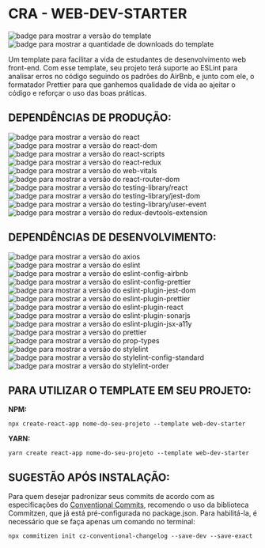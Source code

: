 # CRA - WEB-DEV-STARTER

<div>
  <img src="https://img.shields.io/github/package-json/v/ottomicheletti/cra-template-web-dev-starter?color=green&label=VERS%C3%83O&style=for-the-badge" alt="badge para mostrar a versão do template">
  <img src="https://img.shields.io/npm/dt/cra-template-web-dev-starter?label=DOWNLOADS&style=for-the-badge" alt="badge para mostrar a quantidade de downloads do template">
</div>

Um template para facilitar a vida de estudantes de desenvolvimento web front-end. Com esse template, seu projeto terá suporte ao ESLint para analisar erros no código seguindo os padrões do AirBnb, e junto com ele, o formatador Prettier para que ganhemos qualidade de vida ao ajeitar o código e reforçar o uso das boas práticas.

## DEPENDÊNCIAS DE PRODUÇÃO:
<div>
    <img src="https://img.shields.io/npm/dependency-version/cra-template-web-dev-starter/react?color=%2361DAFB&logo=react&style=for-the-badge" alt="badge para mostrar a versão do react" />
    <img src="https://img.shields.io/npm/dependency-version/cra-template-web-dev-starter/react-dom?color=%2361DAFB&logo=react&style=for-the-badge" alt="badge para mostrar a versão do react-dom" />
    <img src="https://img.shields.io/npm/dependency-version/cra-template-web-dev-starter/react-scripts?color=%2361DAFB&logo=react&style=for-the-badge" alt="badge para mostrar a versão do react-scripts" />
    <img src="https://img.shields.io/npm/dependency-version/cra-template-web-dev-starter/react-redux?color=%2361DAFB&logo=react&label=react-redux&style=for-the-badge" alt="badge para mostrar a versão do react-redux" />
    <img src="https://img.shields.io/npm/dependency-version/cra-template-web-dev-starter/web-vitals?color=%23F1A600&logo=google-analytics&logoColor=%23F1A600&style=for-the-badge" alt="badge para mostrar a versão do web-vitals" />
    <img src="https://img.shields.io/npm/dependency-version/cra-template-web-dev-starter/react-router-dom?color=%23C9021A&logo=react-router&logoColor=white&style=for-the-badge" alt="badge para mostrar a versão do react-router-dom" />
    <img src="https://img.shields.io/npm/dependency-version/cra-template-web-dev-starter/@testing-library/react?color=%23FC4544&label=TESTING-LIBRARY%2FREACT&logo=testing-library&logoColor=%23FC4544&style=for-the-badge" alt="badge para mostrar a versão do testing-library/react" />
    <img src="https://img.shields.io/npm/dependency-version/cra-template-web-dev-starter/@testing-library/jest-dom?color=%23FC4544&label=TESTING-LIBRARY%2FJEST-DOM&logo=testing-library&logoColor=%23FC4544&style=for-the-badge" alt="badge para mostrar a versão do testing-library/jest-dom" />
    <img src="https://img.shields.io/npm/dependency-version/cra-template-web-dev-starter/@testing-library/user-event?color=%23FC4544&label=TESTING-LIBRARY%2FUSER-EVENT&logo=testing-library&logoColor=%23FC4544&style=for-the-badge" alt="badge para mostrar a versão do testing-library/user-event" />
    <img src="https://img.shields.io/npm/dependency-version/cra-template-web-dev-starter/@redux-devtools/extension?color=%237248B6&label=redux-devtools/extension&logo=redux&logoColor=%237248B6&style=for-the-badge" alt="badge para mostrar a versão do redux-devtools-extension" />
</div>

## DEPENDÊNCIAS DE DESENVOLVIMENTO:
<div>
  <img src="https://img.shields.io/npm/dependency-version/cra-template-web-dev-starter/dev/axios?color=%235A29E4&logo=data%3Aimage%2Fsvg%2Bxml%3Bbase64%2CPD94bWwgdmVyc2lvbj0iMS4wIiBlbmNvZGluZz0idXRmLTgiPz4KPHN2ZyB2aWV3Qm94PSIwIDAgMTQgMTQiIGZpbGw9Im5vbmUiIHhtbG5zPSJodHRwOi8vd3d3LnczLm9yZy8yMDAwL3N2ZyI%2BCiAgPHBhdGggZD0iTSA2LjEyOCAxLjk2NSBMIDIuNzM1IDQuNzMgTCA0Ljk1MSA0LjczIEwgNC45NTEgMTMuNzE2IEwgNi4xMjggMTIuNzY3IEwgNi4xMjggMS45NjUgWiIgZmlsbD0iIzVBMjlFNCIgc3R5bGU9IiIvPgogIDxwYXRoIGQ9Ik0gNy4xMDcgMTEuOTY1IEwgMTAuNTYgOS4xMzIgTCA4LjI4MiA5LjEzMiBMIDguMjgyIDAuMzUgTCA3LjEwNyAxLjE2OSBMIDcuMTA3IDExLjk2NSBaIiBmaWxsPSIjNUEyOUU0IiBzdHlsZT0iIi8%2BCjwvc3ZnPg%3D%3D&style=for-the-badge" alt="badge para mostrar a versão do axios" />
  <img src="https://img.shields.io/npm/dependency-version/cra-template-web-dev-starter/dev/eslint?color=%237C7CE9&logo=eslint&logoColor=%237C7CE9&style=for-the-badge" alt="badge para mostrar a versão do eslint" />
  <img src="https://img.shields.io/npm/dependency-version/cra-template-web-dev-starter/dev/eslint-config-airbnb?color=%237C7CE9&logo=eslint&logoColor=%237C7CE9&style=for-the-badge" alt="badge para mostrar a versão do eslint-config-airbnb" />
  <img src="https://img.shields.io/npm/dependency-version/cra-template-web-dev-starter/dev/eslint-config-prettier?color=%237C7CE9&logo=eslint&logoColor=%237C7CE9&style=for-the-badge" alt="badge para mostrar a versão do eslint-config-prettier" />
  <img src="https://img.shields.io/npm/dependency-version/cra-template-web-dev-starter/dev/eslint-plugin-jest-dom?color=%237C7CE9&logo=eslint&logoColor=%237C7CE9&style=for-the-badge" alt="badge para mostrar a versão do eslint-plugin-jest-dom" />
  <img src="https://img.shields.io/npm/dependency-version/cra-template-web-dev-starter/dev/eslint-plugin-prettier?color=%237C7CE9&logo=eslint&logoColor=%237C7CE9&style=for-the-badge" alt="badge para mostrar a versão do eslint-plugin-prettier" />
  <img src="https://img.shields.io/npm/dependency-version/cra-template-web-dev-starter/dev/eslint-plugin-react?color=%237C7CE9&logo=eslint&logoColor=%237C7CE9&style=for-the-badge" alt="badge para mostrar a versão do eslint-plugin-react" />
  <img src="https://img.shields.io/npm/dependency-version/cra-template-web-dev-starter/dev/eslint-plugin-sonarjs?color=%237C7CE9&logo=eslint&logoColor=%237C7CE9&style=for-the-badge" alt="badge para mostrar a versão do eslint-plugin-sonarjs" />
  <img src="https://img.shields.io/npm/dependency-version/cra-template-web-dev-starter/dev/eslint-plugin-jsx-a11y?color=%237C7CE9&logo=eslint&logoColor=%237C7CE9&style=for-the-badge" alt="badge para mostrar a versão do eslint-plugin-jsx-a11y" />
  <img src="https://img.shields.io/npm/dependency-version/cra-template-web-dev-starter/dev/prettier?color=%23F8BC45&logo=prettier&style=for-the-badge" alt="badge para mostrar a versão do prettier" />
  <img src="https://img.shields.io/npm/dependency-version/cra-template-web-dev-starter/dev/prop-types?color=%2361DAFB&logo=react&style=for-the-badge" alt="badge para mostrar a versão do prop-types" />
  <img src="https://img.shields.io/npm/dependency-version/cra-template-web-dev-starter/dev/stylelint?color=%23000&logo=stylelint&style=for-the-badge" alt="badge para mostrar a versão do stylelint" />
  <img src="https://img.shields.io/npm/dependency-version/cra-template-web-dev-starter/dev/stylelint-config-standard?color=%23000&logo=stylelint&style=for-the-badge" alt="badge para mostrar a versão do stylelint-config-standard" />
  <img src="https://img.shields.io/npm/dependency-version/cra-template-web-dev-starter/dev/stylelint-order?color=%23000&logo=stylelint&style=for-the-badge" alt="badge para mostrar a versão do stylelint-order" />
</div>

## PARA UTILIZAR O TEMPLATE EM SEU PROJETO:

**NPM:**

```
npx create-react-app nome-do-seu-projeto --template web-dev-starter
```

**YARN:**

```
yarn create react-app nome-do-seu-projeto --template web-dev-starter
```

## SUGESTÃO APÓS INSTALAÇÃO:

Para quem desejar padronizar seus commits de acordo com as especificações do [Conventional Commits](https://www.conventionalcommits.org/en/v1.0.0/), recomendo o uso da biblioteca Commitzen, que já está pré-configurada no package.json. Para habilitá-la, é necessário que se faça apenas um comando no terminal:

```
npx commitizen init cz-conventional-changelog --save-dev --save-exact
```
